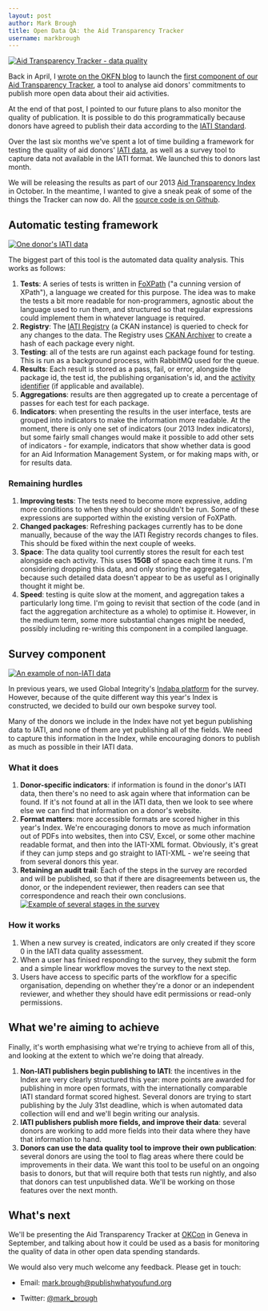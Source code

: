 ```yaml
---
layout: post
author: Mark Brough
title: Open Data QA: the Aid Transparency Tracker
username: markbrough
---
```


[![Aid Transparency Tracker - data quality](http://publishwhatyoufund.org/files/tracker-frontpage-small.png)][1]

Back in April, I [wrote on the OKFN blog](http://blog.okfn.org/2013/03/13/launching-the-aid-transparency-tracker/) to launch the [first component of our Aid Transparency Tracker](http://tracker.publishwhatyoufund.org/plan/), a tool to analyse aid donors' commitments to publish more open data about their aid activities.

At the end of that post, I pointed to our future plans to also monitor the quality of publication. It is possible to do this programmatically because donors have agreed to publish their data according to the [IATI Standard](http://iatistandard.org).

Over the last six months we've spent a lot of time building a framework for testing the quality of aid donors' [IATI data](http://iatiregistry.org), as well as a survey tool to capture data not available in the IATI format. We launched this to donors last month.

We will be releasing the results as part of our 2013 [Aid Transparency Index](http://publishwhatyoufund.org/index) in October. In the meantime, I wanted to give a sneak peak of some of the things the Tracker can now do. All the [source code is on Github](https://github.com/markbrough/IATI-Data-Quality).

## Automatic testing framework

[![One donor's IATI data](http://publishwhatyoufund.org/files/tracker-iati-small.png)][2]

The biggest part of this tool is the automated data quality analysis. This works as follows:

1. **Tests**: A series of tests is written in [FoXPath](https://github.com/mk270/foxpath-tools) ("a cunning version of XPath"), a language we created for this purpose. The idea was to make the tests a bit more readable for non-programmers, agnostic about the language used to run them, and structured so that regular expressions could implement them in whatever language is required.
2. **Registry**: The [IATI Registry](http://iatiregistry.org) (a CKAN instance) is queried to check for any changes to the data. The Registry uses [CKAN Archiver](https://github.com/okfn/ckanext-archiver) to create a hash of each package every night.
3. **Testing**: all of the tests are run against each package found for testing. This is run as a background process, with RabbitMQ used for the queue. 
4. **Results**: Each result is stored as a pass, fail, or error, alongside the package id, the test id, the publishing organisation's id, and the [activity identifier](http://iatistandard.org/activities-standard/iati-identifier) (if applicable and available).
5. **Aggregations**: results are then aggregated up to create a percentage of passes for each test for each package.
6. **Indicators**: when presenting the results in the user interface, tests are grouped into indicators to make the information more readable. At the moment, there is only one set of indicators (our 2013 Index indicators), but some fairly small changes would make it possible to add other sets of indicators - for example, indicators that show whether data is good for an Aid Information Management System, or for making maps with, or for results data.

### Remaining hurdles

1. **Improving tests**: The tests need to become more expressive, adding more conditions to when they should or shouldn't be run. Some of these expressions are supported within the existing version of FoXPath.
2. **Changed packages**: Refreshing packages currently has to be done manually, because of the way the IATI Registry records changes to files. This should be fixed within the next couple of weeks.
3. **Space**: The data quality tool currently stores the result for each test alongside each activity. This uses **15GB** of space each time it runs. I'm considering dropping this data, and only storing the aggregates, because such detailed data doesn't appear to be as useful as I originally thought it might be.
4. **Speed**: testing is quite slow at the moment, and aggregation takes a particularly long time. I'm going to revisit that section of the code (and in fact the aggregation architecture as a whole) to optimise it. However, in the medium term, some more substantial changes might be needed, possibly including re-writing this component in a compiled language.

## Survey component

[![An example of non-IATI data](http://publishwhatyoufund.org/files/tracker-other-small.png)][3]

In previous years, we used Global Integrity's [Indaba platform](http://getindaba.org) for the survey. However, because of the quite different way this year's Index is constructed, we decided to build our own bespoke survey tool.

Many of the donors we include in the Index have not yet begun publishing data to IATI, and none of them are yet publishing all of the fields. We need to capture this information in the Index, while encouraging donors to publish as much as possible in their IATI data.

### What it does

1. **Donor-specific indicators**: if information is found in the donor's IATI data, then there's no need to ask again where that information can be found. If it's not found at all in the IATI data, then we look to see where else we can find that information on a donor's website.
2. **Format matters**: more accessible formats are scored higher in this year's Index. We're encouraging donors to move as much information out of PDFs into websites, then into CSV, Excel, or some other machine readable format, and then into the IATI-XML format. Obviously, it's great if they can jump steps and go straight to IATI-XML - we're seeing that from several donors this year.
3. **Retaining an audit trail**: Each of the steps in the survey are recorded and will be published, so that if there are disagreements between us, the donor, or the independent reviewer, then readers can see that correspondence and reach their own conclusions. 
[![Example of several stages in the survey](http://publishwhatyoufund.org/files/tracker-survey-small.png)][4]

### How it works

1. When a new survey is created, indicators are only created if they score 0 in the IATI data quality assessment.
2. When a user has finised responding to the survey, they submit the form and a simple linear workflow moves the survey to the next step.
3. Users have access to specific parts of the workflow for a specific organisation, depending on whether they're a donor or an independent reviewer, and whether they should have edit permissions or read-only permissions.

## What we're aiming to achieve
Finally, it's worth emphasising what we're trying to achieve from all of this, and looking at the extent to which we're doing that already.

1. **Non-IATI publishers begin publishing to IATI**: the incentives in the Index are very clearly structured this year: more points are awarded for publishing in more open formats, with the internationally comparable IATI standard format scored highest. Several donors are trying to start publishing by the July 31st deadline, which is when automated data collection will end and we'll begin writing our analysis.
2. **IATI publishers publish more fields, and improve their data**: several donors are working to add more fields into their data where they have that information to hand.
3. **Donors can use the data quality tool to improve their own publication**: several donors are using the tool to flag areas where there could be improvements in their data. We want this tool to be useful on an ongoing basis to donors, but that will require both that tests run nightly, and also that donors can test unpublished data. We'll be working on those features over the next month.

## What's next
We'll be presenting the Aid Transparency Tracker at [OKCon](http://okcon.org) in Geneva in September, and talking about how it could be used as a basis for monitoring the quality of data in other open data spending standards.

We would also very much welcome any feedback. Please get in touch:

* Email: mark.brough@publishwhatyoufund.org
* Twitter: [@mark_brough](http://twitter.com/mark_brough)

  [1]: http://publishwhatyoufund.org/files/tracker-frontpage.png
  [2]: http://publishwhatyoufund.org/files/tracker-iati.png
  [3]: http://publishwhatyoufund.org/files/tracker-other.png
  [4]: http://publishwhatyoufund.org/files/tracker-survey.png
